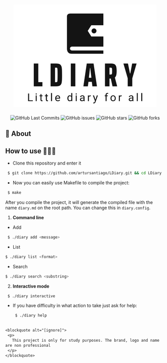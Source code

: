<h1 align="center">
    <img src="/.github/logo.png"/>
</h1>

<p align="center">
  <img alt="GitHub Last Commits" src="https://img.shields.io/github/last-commit/artursantiago/LDiary">
  <img alt="GitHub issues" src="https://img.shields.io/github/issues/artursantiago/LDiary">
  <img alt="GitHub stars" src="https://img.shields.io/github/stars/artursantiago/LDiary">
  <img alt="GitHub forks" src="https://img.shields.io/github/forks/artursantiago/LDiary">
</p>

## 🧐 About

## How to use 👨🏻‍💻
- Clone this repository and enter it
```bash
 $ git clone https://github.com/artursantiago/LDiary.git && cd LDiary
 ```
 
- Now you can easily use Makefile to compile the project:
```bash
 $ make
 ```

After you compile the project, it will generate the compiled file with the name `diary.md` on the root path. You can change this in `diary.config`.

1. **Command line**

  - Add
  ```bash
   $ ./diary add <message>
 ```
 
   - List
   ```bash
   $ ./diary list <format>
 ```
 
   - Search
   ```bash
   $ ./diary search <substring>
 ```

2. **Interactive mode**
  ```bash
   $ ./diary interactive
 ```
 
* If you have difficulty in what action to take just ask for help:
  ```bash
   $ ./diary help
 ```

<blockquote alt="[ignore]">
  <p>
    This project is only for study purposes. The brand, logo and name are non professional
  </p>
</blockquote>
